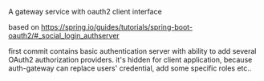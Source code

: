A gateway service with oauth2 client interface

based on https://spring.io/guides/tutorials/spring-boot-oauth2/#_social_login_authserver

first commit contains basic authentication server with ability to add several OAuth2 authorization providers. it's hidden for client application, because auth-gateway can replace users' credential, add some specific roles etc..

